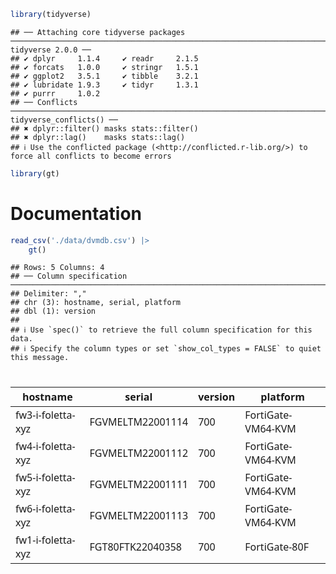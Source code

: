 
``` r
library(tidyverse)
```

    ## ── Attaching core tidyverse packages ────────────────────────────────────────────────────────────────────────────────────────────────────────────────────────────────────────────────────────────────────────────────────────────────────── tidyverse 2.0.0 ──
    ## ✔ dplyr     1.1.4     ✔ readr     2.1.5
    ## ✔ forcats   1.0.0     ✔ stringr   1.5.1
    ## ✔ ggplot2   3.5.1     ✔ tibble    3.2.1
    ## ✔ lubridate 1.9.3     ✔ tidyr     1.3.1
    ## ✔ purrr     1.0.2     
    ## ── Conflicts ──────────────────────────────────────────────────────────────────────────────────────────────────────────────────────────────────────────────────────────────────────────────────────────────────────────────────────── tidyverse_conflicts() ──
    ## ✖ dplyr::filter() masks stats::filter()
    ## ✖ dplyr::lag()    masks stats::lag()
    ## ℹ Use the conflicted package (<http://conflicted.r-lib.org/>) to force all conflicts to become errors

``` r
library(gt)
```

# Documentation

``` r
read_csv('./data/dvmdb.csv') |>
    gt()
```

    ## Rows: 5 Columns: 4
    ## ── Column specification ──────────────────────────────────────────────────────────────────────────────────────────────────────────────────────────────────────────────────────────────────────────────────────────────────────────────────────────────────────
    ## Delimiter: ","
    ## chr (3): hostname, serial, platform
    ## dbl (1): version
    ## 
    ## ℹ Use `spec()` to retrieve the full column specification for this data.
    ## ℹ Specify the column types or set `show_col_types = FALSE` to quiet this message.

<div id="eixdyfmsme" style="padding-left:0px;padding-right:0px;padding-top:10px;padding-bottom:10px;overflow-x:auto;overflow-y:auto;width:auto;height:auto;">
<style>#eixdyfmsme table {
  font-family: system-ui, 'Segoe UI', Roboto, Helvetica, Arial, sans-serif, 'Apple Color Emoji', 'Segoe UI Emoji', 'Segoe UI Symbol', 'Noto Color Emoji';
  -webkit-font-smoothing: antialiased;
  -moz-osx-font-smoothing: grayscale;
}

#eixdyfmsme thead, #eixdyfmsme tbody, #eixdyfmsme tfoot, #eixdyfmsme tr, #eixdyfmsme td, #eixdyfmsme th {
  border-style: none;
}

#eixdyfmsme p {
  margin: 0;
  padding: 0;
}

#eixdyfmsme .gt_table {
  display: table;
  border-collapse: collapse;
  line-height: normal;
  margin-left: auto;
  margin-right: auto;
  color: #333333;
  font-size: 16px;
  font-weight: normal;
  font-style: normal;
  background-color: #FFFFFF;
  width: auto;
  border-top-style: solid;
  border-top-width: 2px;
  border-top-color: #A8A8A8;
  border-right-style: none;
  border-right-width: 2px;
  border-right-color: #D3D3D3;
  border-bottom-style: solid;
  border-bottom-width: 2px;
  border-bottom-color: #A8A8A8;
  border-left-style: none;
  border-left-width: 2px;
  border-left-color: #D3D3D3;
}

#eixdyfmsme .gt_caption {
  padding-top: 4px;
  padding-bottom: 4px;
}

#eixdyfmsme .gt_title {
  color: #333333;
  font-size: 125%;
  font-weight: initial;
  padding-top: 4px;
  padding-bottom: 4px;
  padding-left: 5px;
  padding-right: 5px;
  border-bottom-color: #FFFFFF;
  border-bottom-width: 0;
}

#eixdyfmsme .gt_subtitle {
  color: #333333;
  font-size: 85%;
  font-weight: initial;
  padding-top: 3px;
  padding-bottom: 5px;
  padding-left: 5px;
  padding-right: 5px;
  border-top-color: #FFFFFF;
  border-top-width: 0;
}

#eixdyfmsme .gt_heading {
  background-color: #FFFFFF;
  text-align: center;
  border-bottom-color: #FFFFFF;
  border-left-style: none;
  border-left-width: 1px;
  border-left-color: #D3D3D3;
  border-right-style: none;
  border-right-width: 1px;
  border-right-color: #D3D3D3;
}

#eixdyfmsme .gt_bottom_border {
  border-bottom-style: solid;
  border-bottom-width: 2px;
  border-bottom-color: #D3D3D3;
}

#eixdyfmsme .gt_col_headings {
  border-top-style: solid;
  border-top-width: 2px;
  border-top-color: #D3D3D3;
  border-bottom-style: solid;
  border-bottom-width: 2px;
  border-bottom-color: #D3D3D3;
  border-left-style: none;
  border-left-width: 1px;
  border-left-color: #D3D3D3;
  border-right-style: none;
  border-right-width: 1px;
  border-right-color: #D3D3D3;
}

#eixdyfmsme .gt_col_heading {
  color: #333333;
  background-color: #FFFFFF;
  font-size: 100%;
  font-weight: normal;
  text-transform: inherit;
  border-left-style: none;
  border-left-width: 1px;
  border-left-color: #D3D3D3;
  border-right-style: none;
  border-right-width: 1px;
  border-right-color: #D3D3D3;
  vertical-align: bottom;
  padding-top: 5px;
  padding-bottom: 6px;
  padding-left: 5px;
  padding-right: 5px;
  overflow-x: hidden;
}

#eixdyfmsme .gt_column_spanner_outer {
  color: #333333;
  background-color: #FFFFFF;
  font-size: 100%;
  font-weight: normal;
  text-transform: inherit;
  padding-top: 0;
  padding-bottom: 0;
  padding-left: 4px;
  padding-right: 4px;
}

#eixdyfmsme .gt_column_spanner_outer:first-child {
  padding-left: 0;
}

#eixdyfmsme .gt_column_spanner_outer:last-child {
  padding-right: 0;
}

#eixdyfmsme .gt_column_spanner {
  border-bottom-style: solid;
  border-bottom-width: 2px;
  border-bottom-color: #D3D3D3;
  vertical-align: bottom;
  padding-top: 5px;
  padding-bottom: 5px;
  overflow-x: hidden;
  display: inline-block;
  width: 100%;
}

#eixdyfmsme .gt_spanner_row {
  border-bottom-style: hidden;
}

#eixdyfmsme .gt_group_heading {
  padding-top: 8px;
  padding-bottom: 8px;
  padding-left: 5px;
  padding-right: 5px;
  color: #333333;
  background-color: #FFFFFF;
  font-size: 100%;
  font-weight: initial;
  text-transform: inherit;
  border-top-style: solid;
  border-top-width: 2px;
  border-top-color: #D3D3D3;
  border-bottom-style: solid;
  border-bottom-width: 2px;
  border-bottom-color: #D3D3D3;
  border-left-style: none;
  border-left-width: 1px;
  border-left-color: #D3D3D3;
  border-right-style: none;
  border-right-width: 1px;
  border-right-color: #D3D3D3;
  vertical-align: middle;
  text-align: left;
}

#eixdyfmsme .gt_empty_group_heading {
  padding: 0.5px;
  color: #333333;
  background-color: #FFFFFF;
  font-size: 100%;
  font-weight: initial;
  border-top-style: solid;
  border-top-width: 2px;
  border-top-color: #D3D3D3;
  border-bottom-style: solid;
  border-bottom-width: 2px;
  border-bottom-color: #D3D3D3;
  vertical-align: middle;
}

#eixdyfmsme .gt_from_md > :first-child {
  margin-top: 0;
}

#eixdyfmsme .gt_from_md > :last-child {
  margin-bottom: 0;
}

#eixdyfmsme .gt_row {
  padding-top: 8px;
  padding-bottom: 8px;
  padding-left: 5px;
  padding-right: 5px;
  margin: 10px;
  border-top-style: solid;
  border-top-width: 1px;
  border-top-color: #D3D3D3;
  border-left-style: none;
  border-left-width: 1px;
  border-left-color: #D3D3D3;
  border-right-style: none;
  border-right-width: 1px;
  border-right-color: #D3D3D3;
  vertical-align: middle;
  overflow-x: hidden;
}

#eixdyfmsme .gt_stub {
  color: #333333;
  background-color: #FFFFFF;
  font-size: 100%;
  font-weight: initial;
  text-transform: inherit;
  border-right-style: solid;
  border-right-width: 2px;
  border-right-color: #D3D3D3;
  padding-left: 5px;
  padding-right: 5px;
}

#eixdyfmsme .gt_stub_row_group {
  color: #333333;
  background-color: #FFFFFF;
  font-size: 100%;
  font-weight: initial;
  text-transform: inherit;
  border-right-style: solid;
  border-right-width: 2px;
  border-right-color: #D3D3D3;
  padding-left: 5px;
  padding-right: 5px;
  vertical-align: top;
}

#eixdyfmsme .gt_row_group_first td {
  border-top-width: 2px;
}

#eixdyfmsme .gt_row_group_first th {
  border-top-width: 2px;
}

#eixdyfmsme .gt_summary_row {
  color: #333333;
  background-color: #FFFFFF;
  text-transform: inherit;
  padding-top: 8px;
  padding-bottom: 8px;
  padding-left: 5px;
  padding-right: 5px;
}

#eixdyfmsme .gt_first_summary_row {
  border-top-style: solid;
  border-top-color: #D3D3D3;
}

#eixdyfmsme .gt_first_summary_row.thick {
  border-top-width: 2px;
}

#eixdyfmsme .gt_last_summary_row {
  padding-top: 8px;
  padding-bottom: 8px;
  padding-left: 5px;
  padding-right: 5px;
  border-bottom-style: solid;
  border-bottom-width: 2px;
  border-bottom-color: #D3D3D3;
}

#eixdyfmsme .gt_grand_summary_row {
  color: #333333;
  background-color: #FFFFFF;
  text-transform: inherit;
  padding-top: 8px;
  padding-bottom: 8px;
  padding-left: 5px;
  padding-right: 5px;
}

#eixdyfmsme .gt_first_grand_summary_row {
  padding-top: 8px;
  padding-bottom: 8px;
  padding-left: 5px;
  padding-right: 5px;
  border-top-style: double;
  border-top-width: 6px;
  border-top-color: #D3D3D3;
}

#eixdyfmsme .gt_last_grand_summary_row_top {
  padding-top: 8px;
  padding-bottom: 8px;
  padding-left: 5px;
  padding-right: 5px;
  border-bottom-style: double;
  border-bottom-width: 6px;
  border-bottom-color: #D3D3D3;
}

#eixdyfmsme .gt_striped {
  background-color: rgba(128, 128, 128, 0.05);
}

#eixdyfmsme .gt_table_body {
  border-top-style: solid;
  border-top-width: 2px;
  border-top-color: #D3D3D3;
  border-bottom-style: solid;
  border-bottom-width: 2px;
  border-bottom-color: #D3D3D3;
}

#eixdyfmsme .gt_footnotes {
  color: #333333;
  background-color: #FFFFFF;
  border-bottom-style: none;
  border-bottom-width: 2px;
  border-bottom-color: #D3D3D3;
  border-left-style: none;
  border-left-width: 2px;
  border-left-color: #D3D3D3;
  border-right-style: none;
  border-right-width: 2px;
  border-right-color: #D3D3D3;
}

#eixdyfmsme .gt_footnote {
  margin: 0px;
  font-size: 90%;
  padding-top: 4px;
  padding-bottom: 4px;
  padding-left: 5px;
  padding-right: 5px;
}

#eixdyfmsme .gt_sourcenotes {
  color: #333333;
  background-color: #FFFFFF;
  border-bottom-style: none;
  border-bottom-width: 2px;
  border-bottom-color: #D3D3D3;
  border-left-style: none;
  border-left-width: 2px;
  border-left-color: #D3D3D3;
  border-right-style: none;
  border-right-width: 2px;
  border-right-color: #D3D3D3;
}

#eixdyfmsme .gt_sourcenote {
  font-size: 90%;
  padding-top: 4px;
  padding-bottom: 4px;
  padding-left: 5px;
  padding-right: 5px;
}

#eixdyfmsme .gt_left {
  text-align: left;
}

#eixdyfmsme .gt_center {
  text-align: center;
}

#eixdyfmsme .gt_right {
  text-align: right;
  font-variant-numeric: tabular-nums;
}

#eixdyfmsme .gt_font_normal {
  font-weight: normal;
}

#eixdyfmsme .gt_font_bold {
  font-weight: bold;
}

#eixdyfmsme .gt_font_italic {
  font-style: italic;
}

#eixdyfmsme .gt_super {
  font-size: 65%;
}

#eixdyfmsme .gt_footnote_marks {
  font-size: 75%;
  vertical-align: 0.4em;
  position: initial;
}

#eixdyfmsme .gt_asterisk {
  font-size: 100%;
  vertical-align: 0;
}

#eixdyfmsme .gt_indent_1 {
  text-indent: 5px;
}

#eixdyfmsme .gt_indent_2 {
  text-indent: 10px;
}

#eixdyfmsme .gt_indent_3 {
  text-indent: 15px;
}

#eixdyfmsme .gt_indent_4 {
  text-indent: 20px;
}

#eixdyfmsme .gt_indent_5 {
  text-indent: 25px;
}

#eixdyfmsme .katex-display {
  display: inline-flex !important;
  margin-bottom: 0.75em !important;
}

#eixdyfmsme div.Reactable > div.rt-table > div.rt-thead > div.rt-tr.rt-tr-group-header > div.rt-th-group:after {
  height: 0px !important;
}
</style>
<table class="gt_table" data-quarto-disable-processing="false" data-quarto-bootstrap="false">
  <thead>
    <tr class="gt_col_headings">
      <th class="gt_col_heading gt_columns_bottom_border gt_left" rowspan="1" colspan="1" scope="col" id="hostname">hostname</th>
      <th class="gt_col_heading gt_columns_bottom_border gt_left" rowspan="1" colspan="1" scope="col" id="serial">serial</th>
      <th class="gt_col_heading gt_columns_bottom_border gt_right" rowspan="1" colspan="1" scope="col" id="version">version</th>
      <th class="gt_col_heading gt_columns_bottom_border gt_left" rowspan="1" colspan="1" scope="col" id="platform">platform</th>
    </tr>
  </thead>
  <tbody class="gt_table_body">
    <tr><td headers="hostname" class="gt_row gt_left">fw3-i-foletta-xyz</td>
<td headers="serial" class="gt_row gt_left">FGVMELTM22001114</td>
<td headers="version" class="gt_row gt_right">700</td>
<td headers="platform" class="gt_row gt_left">FortiGate-VM64-KVM</td></tr>
    <tr><td headers="hostname" class="gt_row gt_left">fw4-i-foletta-xyz</td>
<td headers="serial" class="gt_row gt_left">FGVMELTM22001112</td>
<td headers="version" class="gt_row gt_right">700</td>
<td headers="platform" class="gt_row gt_left">FortiGate-VM64-KVM</td></tr>
    <tr><td headers="hostname" class="gt_row gt_left">fw5-i-foletta-xyz</td>
<td headers="serial" class="gt_row gt_left">FGVMELTM22001111</td>
<td headers="version" class="gt_row gt_right">700</td>
<td headers="platform" class="gt_row gt_left">FortiGate-VM64-KVM</td></tr>
    <tr><td headers="hostname" class="gt_row gt_left">fw6-i-foletta-xyz</td>
<td headers="serial" class="gt_row gt_left">FGVMELTM22001113</td>
<td headers="version" class="gt_row gt_right">700</td>
<td headers="platform" class="gt_row gt_left">FortiGate-VM64-KVM</td></tr>
    <tr><td headers="hostname" class="gt_row gt_left">fw1-i-foletta-xyz</td>
<td headers="serial" class="gt_row gt_left">FGT80FTK22040358</td>
<td headers="version" class="gt_row gt_right">700</td>
<td headers="platform" class="gt_row gt_left">FortiGate-80F</td></tr>
  </tbody>
  
  
</table>
</div>
